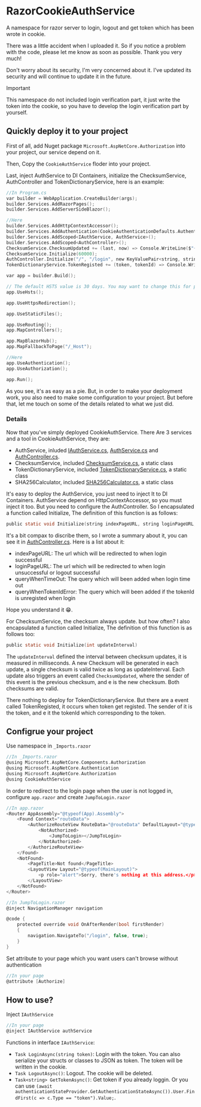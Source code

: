 # RazorCookieAuthService
A namespace for razor server to login, logout and get token which has been wrote in cookie.

There was a little accident when I uploaded it. So if you notice a problem with the code, please let me know as soon as possible. Thank you very much!

Don't worry about its security, I'm very concerned about it. I've updated its security and will continue to update it in the future.

> [!IMPORTANT]
> This namespace do not included login verification part, it just write the token into the cookie, so you have to develop the login verification part by yourself.

## Quickly deploy it to your project
First of all, add Nuget package `Microsoft.AspNetCore.Authorization` into your project, our service depend on it.

Then, Copy the `CookieAuthService` floder into your project.

Last, inject AuthService to DI Containers, initialize the ChecksumService, AuthController and TokenDictionaryService, here is an example:

``` c sharp
//In Program.cs
var builder = WebApplication.CreateBuilder(args);
builder.Services.AddRazorPages();
builder.Services.AddServerSideBlazor();

//Here
builder.Services.AddHttpContextAccessor();
builder.Services.AddAuthentication(CookieAuthenticationDefaults.AuthenticationScheme).AddCookie();
builder.Services.AddScoped<IAuthService, AuthService>();
builder.Services.AddScoped<AuthController>();
ChecksumService.ChecksumUpdated += (last, now) => Console.WriteLine($"{DateTime.Now} [ChecksumService] Updated! New checksum is {now}");
ChecksumService.Initialize(60000);
AuthController.Initialize("/", "/login", new KeyValuePair<string, string>("error", "登录超时"), new KeyValuePair<string, string>("error", "Token错误"));
TokenDictionaryService.TokenRegisted += (token, tokenId) => Console.WriteLine($"{DateTime.Now} [TokenDictionaryService] Token {token} has been registed a corresponding tokenId {tokenId}");

var app = builder.Build();

// The default HSTS value is 30 days. You may want to change this for production scenarios, see https://aka.ms/aspnetcore-hsts.
app.UseHsts();

app.UseHttpsRedirection();

app.UseStaticFiles();

app.UseRouting();
app.MapControllers();

app.MapBlazorHub();
app.MapFallbackToPage("/_Host");

//Here
app.UseAuthentication();
app.UseAuthorization();

app.Run();
```

As you see, it's as easy as a pie. But, in order to make your deployment work, you also need to make some configuration to your project. But before that, let me touch on some of the details related to what we just did.

### Details
Now that you've simply deployed CookieAuthService. There Are 3 services and a tool in CookieAuthService, they are:

- AuthService, inluded [IAuthService.cs](CookieAuthService/IAuthService.cs), [AuthService.cs](CookieAuthService/AuthService.cs) and [AuthController.cs](CookieAuthService/AuthController.cs).
- ChecksumService, included [ChecksumService.cs](CookieAuthService/ChecksumService.cs), a static class
- TokenDictionaryService, included [TokenDictionaryService.cs](CookieAuthService/TokenDictionaryService.cs), a static class
- SHA256Calculator, included [SHA256Calculator.cs](CookieAuthService/SHA256Calculator.cs), a static class

It's easy to deploy the AuthService, you just need to inject It to DI Containers. AuthService depend on HttpContextAccessor, so you must inject it too. But you need to configure the AuthController. So I encapsulated a function called Initialize, The definition of this function is as follows:

``` c sharp
public static void Initialize(string indexPageURL, string loginPageURL, KeyValuePair<string, string> queryWhenTimeOut, KeyValuePair<string, string> queryWhenTokenIdError)
```

It's a bit compax to discribe them, so I wrote a summary about it, you can see it in [AuthController.cs](CookieAuthService/AuthController.cs). Here is a list about it:

- indexPageURL: The url which will be redirected to when login successful
- loginPageURL: The url which will be redirected to when login unsuccessful or logout successful
- queryWhenTimeOut: The query which will been added when login time out
- queryWhenTokenIdError: The query which will been added if the tokenId is unregisted when login

Hope you understand it :grin:.

For ChecksumService, the checksum always update. but how often? I also encapsulated a function called Initialize, The definition of this function is as follows too:

``` c sharp
public static void Initialize(int updateInterval)
```

The `updateInterval` defined the interval between checksum updates, it is measured in milliseconds. A new Checksum will be generated in each update, a single checksum is valid twice as long as updateInterval. Each update also triggers an event called `ChecksumUpdated`, where the sender of this event is the previous checksum, and e is the new checksum. Both checksums are valid.

There nothing to deploy for TokenDictionaryService. But there are a event called TokenRegisted, it occurs when token get registed. The sender of it is the token, and e it the tokenId which corresponding to the token.

## Configrue your project
Use namespace in `_Imports.razor`

``` c sharp
//In _Imports.razor
@using Microsoft.AspNetCore.Components.Authorization
@using Microsoft.AspNetCore.Authentication
@using Microsoft.AspNetCore.Authorization
@using CookieAuthService
```

In order to redirect to the login page when the user is not logged in, configure `app.razor` and create `JumpToLogin.razor`

``` c sharp
//In app.razor
<Router AppAssembly="@typeof(App).Assembly">
    <Found Context="routeData">
        <AuthorizeRouteView RouteData="@routeData" DefaultLayout="@typeof(MainLayout)">
            <NotAuthorized>
                <JumpToLogin></JumpToLogin>
            </NotAuthorized>
        </AuthorizeRouteView>
    </Found>
    <NotFound>
        <PageTitle>Not found</PageTitle>
        <LayoutView Layout="@typeof(MainLayout)">
            <p role="alert">Sorry, there's nothing at this address.</p>
        </LayoutView>
    </NotFound>
</Router>
```

``` c sharp
//In JumpToLogin.razor
@inject NavigationManager navigation

@code {
    protected override void OnAfterRender(bool firstRender)
    {
        navigation.NavigateTo("/login", false, true);
    }
}

```

Set attribute to your page which you want users can't browse without authentication

``` c sharp
//In your page
@attribute [Authorize]
```

## How to use?
Inject `IAuthService`

``` c sharp
//In your page
@inject IAuthService authService
```

Functions in interface `IAuthService`:
- `Task LoginAsync(string token)`: Login with the token. You can also serialize your structs or classes to JSON as token. The token will be written in the cookie.
- `Task LogoutAsync()`: Logout. The cookie will be deleted.
- `Task<string> GetTokenAsync()`: Get token if you already loggin. Or you can use `(await authenticationStateProvider.GetAuthenticationStateAsync()).User.FindFirst(c => c.Type == "token").Value;`.
